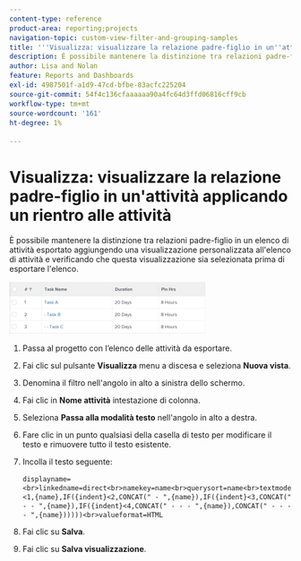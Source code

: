 ```yaml
---
content-type: reference
product-area: reporting;projects
navigation-topic: custom-view-filter-and-grouping-samples
title: '''Visualizza: visualizzare la relazione padre-figlio in un''attività applicando un rientro alle attività'
description: È possibile mantenere la distinzione tra relazioni padre-figlio in un elenco di attività esportato aggiungendo una visualizzazione personalizzata all'elenco di attività e verificando che questa visualizzazione sia selezionata prima di esportare l'elenco.
author: Lisa and Nolan
feature: Reports and Dashboards
exl-id: 4987501f-a1d9-47cd-bfbe-83acfc225204
source-git-commit: 54f4c136cfaaaaaa90a4fc64d3ffd06816cff9cb
workflow-type: tm+mt
source-wordcount: '161'
ht-degree: 1%

---
```


# Visualizza: visualizzare la relazione padre-figlio in un&#39;attività applicando un rientro alle attività

È possibile mantenere la distinzione tra relazioni padre-figlio in un elenco di attività esportato aggiungendo una visualizzazione personalizzata all&#39;elenco di attività e verificando che questa visualizzazione sia selezionata prima di esportare l&#39;elenco.  

![](assets/parent-child-indented-custom-view-350x94.png)

1. Passa al progetto con l’elenco delle attività da esportare.
1. Fai clic sul pulsante **Visualizza** menu a discesa e seleziona **Nuova vista**.

1. Denomina il filtro nell&#39;angolo in alto a sinistra dello schermo.
1. Fai clic in **Nome attività** intestazione di colonna.

1. Seleziona **Passa alla modalità testo** nell&#39;angolo in alto a destra.
1. Fare clic in un punto qualsiasi della casella di testo per modificare il testo e rimuovere tutto il testo esistente.
1. Incolla il testo seguente:

   ```
   displayname=<br>linkedname=direct<br>namekey=name<br>querysort=name<br>textmode=true<br>valueexpression=IF({indent}<1,{name},IF({indent}<2,CONCAT(" - ",{name}),IF({indent}<3,CONCAT(" - - ",{name}),IF({indent}<4,CONCAT(" - - - ",{name}),CONCAT(" - - - - ",{name})))))<br>valueformat=HTML
   ```

1. Fai clic su **Salva**.
1. Fai clic su **Salva visualizzazione**.
